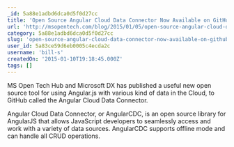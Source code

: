 ```yaml
---
_id: 5a88e1adbd6dca0d5f0d27cc
title: 'Open Source Angular Cloud Data Connector Now Available on GitHub'
url: 'http://msopentech.com/blog/2015/01/05/open-source-angular-cloud-data-connector-now-available-on-github/'
category: 5a88e1adbd6dca0d5f0d27cc
slug: 'open-source-angular-cloud-data-connector-now-available-on-github'
user_id: 5a83ce59d6eb0005c4ecda2c
username: 'bill-s'
createdOn: '2015-01-10T19:18:45.000Z'
tags: []
---
```


MS Open Tech Hub and Microsoft DX has published a useful new open source tool for using Angular.js with various kind of data in the Cloud, to GitHub called the Angular Cloud Data Connector.

Angular Cloud Data Connector, or AngularCDC, is an open source library for AngularJS  that allows JavaScript developers to seamlessly access and work with a variety of data sources. AngularCDC supports offline mode and can handle all CRUD operations.
